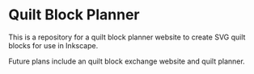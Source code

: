 # Quilt Block Planner

This is a repository for a quilt block planner website to create SVG quilt blocks for use in Inkscape.

Future plans include an quilt block exchange website and quilt planner.
